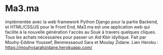 # Ma3.ma
implémentée avec la web framework Python Django pour la partie Backend, et HTML/CSS/JS pour le Front End, Ma3.ma est une application web qui facilite à la nouvelle génération l'accès au Souk à travers quelques cliques.
Tous les achats nécessaires pour passer un Aid Kbir idyllique.
Fait par Mouhy-Eddine Youssef, Benmessaoud Sara et Moulay Zidane.
Lien Heroku : https://mouhysarahzidane.herokuapp.com/
